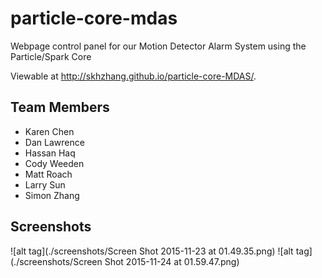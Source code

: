 # particle-core-mdas
Webpage control panel for our Motion Detector Alarm System using the Particle/Spark Core

Viewable at http://skhzhang.github.io/particle-core-MDAS/.

## Team Members
* Karen Chen
* Dan Lawrence
* Hassan Haq
* Cody Weeden
* Matt Roach
* Larry Sun
* Simon Zhang

## Screenshots
![alt tag](./screenshots/Screen Shot 2015-11-23 at 01.49.35.png)
![alt tag](./screenshots/Screen Shot 2015-11-24 at 01.59.47.png)
